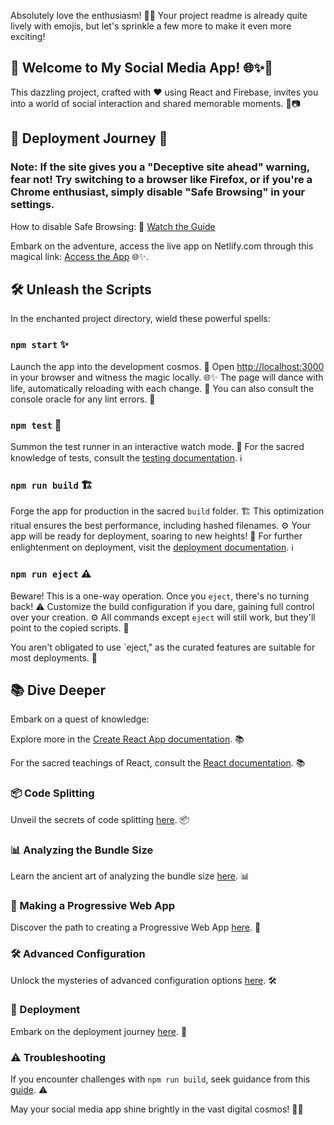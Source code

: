Absolutely love the enthusiasm! 🌈🚀 Your project readme is already quite lively with emojis, but let's sprinkle a few more to make it even more exciting!

## 🌟 Welcome to My Social Media App! 🌐✨📱

This dazzling project, crafted with ❤️ using React and Firebase, invites you into a world of social interaction and shared memorable moments. 📱📷

## 🚀 Deployment Journey 🚀

### Note: If the site gives you a "Deceptive site ahead" warning, fear not! Try switching to a browser like Firefox, or if you're a Chrome enthusiast, simply disable "Safe Browsing" in your settings.

How to disable Safe Browsing: 🎥 [Watch the Guide](https://www.youtube.com/watch?v=6VK-Uyyw2T0&t=105s)

Embark on the adventure, access the live app on Netlify.com through this magical link: [Access the App](https://ornate-peony-7e5923.netlify.app/) 🌐✨.

## 🛠️ Unleash the Scripts

In the enchanted project directory, wield these powerful spells:

### `npm start` ✨

Launch the app into the development cosmos. 🚀
Open [http://localhost:3000](http://localhost:3000) in your browser and witness the magic locally. 🌐✨
The page will dance with life, automatically reloading with each change. 🔄
You can also consult the console oracle for any lint errors. 🚧

### `npm test` 🧙

Summon the test runner in an interactive watch mode. 🏃
For the sacred knowledge of tests, consult the [testing documentation](https://facebook.github.io/create-react-app/docs/running-tests). ℹ️

### `npm run build` 🏗️

Forge the app for production in the sacred `build` folder. 🏗️
This optimization ritual ensures the best performance, including hashed filenames. ⚙️
Your app will be ready for deployment, soaring to new heights! 🚀
For further enlightenment on deployment, visit the [deployment documentation](https://facebook.github.io/create-react-app/docs/deployment). ℹ️

### `npm run eject` ⚠️

Beware! This is a one-way operation. Once you `eject`, there's no turning back! ⚠️
Customize the build configuration if you dare, gaining full control over your creation. ⚙️
All commands except `eject` will still work, but they'll point to the copied scripts. 🚀

You aren't obligated to use `eject," as the curated features are suitable for most deployments. 🤝

## 📚 Dive Deeper

Embark on a quest of knowledge:

Explore more in the [Create React App documentation](https://facebook.github.io/create-react-app/docs/getting-started). 📚

For the sacred teachings of React, consult the [React documentation](https://reactjs.org/). 📚

### 📦 Code Splitting

Unveil the secrets of code splitting [here](https://facebook.github.io/create-react-app/docs/code-splitting). 📦

### 📊 Analyzing the Bundle Size

Learn the ancient art of analyzing the bundle size [here](https://facebook.github.io/create-react-app/docs/analyzing-the-bundle-size). 📊

### 📱 Making a Progressive Web App

Discover the path to creating a Progressive Web App [here](https://facebook.github.io/create-react-app/docs/making-a-progressive-web-app). 📱

### 🛠️ Advanced Configuration

Unlock the mysteries of advanced configuration options [here](https://facebook.github.io/create-react-app/docs/advanced-configuration). 🛠️

### 🚀 Deployment

Embark on the deployment journey [here](https://facebook.github.io/create-react-app/docs/deployment). 🚀

### ⚠️ Troubleshooting

If you encounter challenges with `npm run build`, seek guidance from this [guide](https://facebook.github.io/create-react-app/docs/troubleshooting#npm-run-build-fails-to-minify). ⚠️

May your social media app shine brightly in the vast digital cosmos! 🌟✨
